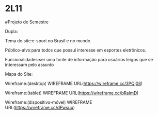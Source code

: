# 2L11

#Projeto do Semestre

Dupla:

Tema do site:e-sport no Brasil e no mundo.

Público-alvo:para todos que possuí interesse em esportes eletrônicos.

Funcionalidades:ser uma fonte de informação para usuários leigos que se interessam pelo assunto 

Mapa do Site:

Wireframe:(desktop) WIREFRAME URL(https://wireframe.cc/3PQj08)

Wireframe:(tablet) WIREFRAME URL(https://wireframe.cc/bRaImD)

Wireframe:(dispositivo-móvel) WIREFRAME URL(https://wireframe.cc/dPwsuu)



